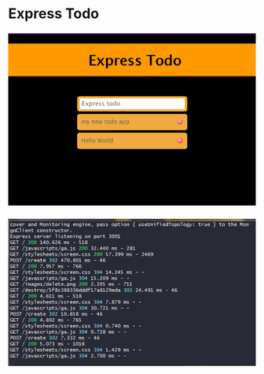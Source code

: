 # Express Todo
### ![Alt-Test ](app-screen.png "(^-^)")
### ![Alt-Test ](terminal-screen.png "(^-^)")
